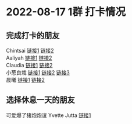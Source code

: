 # 2022-08-17 1群 打卡情况
## 完成打卡的朋友
Chintsai [链接1](http://mmbiz.qpic.cn/mmbiz_jpg/fKBOEML39zpfOxJhbqFYC2DrNwzMM4ZUjfHh6O8uYgz7OWbMiasKVdE8Yp1vcorow0BuRHddxENntiaxhwam5qvw/0) [链接2](http://mmbiz.qpic.cn/mmbiz_jpg/fKBOEML39zpfOxJhbqFYC2DrNwzMM4ZUX1j3U8HqK1L5gNSkxIyicHiccfVfoicNU8Z6yB6nu17685QRDa4udOCjA/0) <br>Aaliyah [链接1](http://mmbiz.qpic.cn/mmbiz_jpg/aBaDwGIjEcFA5s4hYxBicw0VZhHV7xaT77PXRHy1AHDQcxMKZGOho4HOpZx9VgjwpYOCfQTnxVNx33PB2Gts5CA/0) [链接2](http://mmbiz.qpic.cn/mmbiz_jpg/aBaDwGIjEcFA5s4hYxBicw0VZhHV7xaT7TXicmDtJ3q6vBsF78OGibYiaeFEkxHiaOEfiaS0CuMfvribCdS4ANDz6uPxg/0) <br>Claudia [链接1](http://mmbiz.qpic.cn/mmbiz_jpg/EqM704vBbWDhyY3JmSNM4a7icxvJIWSDEucZYgGx6KQNOY6HycyhUI1XPBZtlbW0CRbBXaeCPgrpYHDlNYBJmiaA/0) [链接2](http://mmbiz.qpic.cn/mmbiz_jpg/EqM704vBbWDhyY3JmSNM4a7icxvJIWSDE33boIlr8Ie1YgPREsic6kwx8FhwbOc8mJDzcxV9Rrynjy7ZlrHrmNrA/0) <br>小葱良栽 [链接1](http://mmbiz.qpic.cn/mmbiz_jpg/rlzCzCGMBEpRqcWKsiaTdv6sHqVruGnxtmJH7OB6wTulaMGJxgLyNgvkibWOaMgKIh4CY2kjAwCUDIhTGricmh81A/0) [链接2](http://mmbiz.qpic.cn/mmbiz_jpg/rlzCzCGMBEp1iaVwkwvOcaGcna0r1cd1e6v9aicVM23j3bMTIErqpMBG6kialBgRGzNarEtbcPibUbblcgrGzicLNMg/0) [链接3](http://mmbiz.qpic.cn/mmbiz_jpg/rlzCzCGMBEp1iaVwkwvOcaGcna0r1cd1e4HJJDBaic4bfstPeV6GYwuzDBunYopRWzAVG2f25hWpfpakPiaDgxhXw/0) <br>晨曦 [链接1](http://mmbiz.qpic.cn/mmbiz_jpg/4rYayDxu0jWhZZpQmuJgqBMLV2KzndkWREQWJxcmJACy7PJbggtRSezjsn2Gk0iaFFrfiaARHX41dafwrZxtOWoA/0) [链接2](http://mmbiz.qpic.cn/mmbiz_jpg/4rYayDxu0jWhZZpQmuJgqBMLV2KzndkW8xeicNAMaYeLF4H85AxEQsTbxO31QQAwRuoLAiblHFXkW0JnEXibHhG9A/0) <br>
## 选择休息一天的朋友
可爱爆了猪炮炮谊
Yvette
Jutta [链接1](http://mmbiz.qpic.cn/mmbiz_jpg/VX3QEib83oGxC41uYYBX3j2Vbs90Vibkd9WwLkTMZ9SMHR25f2YoxMTabjlKlhzF5PdGfBezogKbj2qjxEdtjOjA/0) <br>
